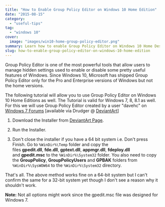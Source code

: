 ```yaml
---
title: "How to Enable Group Policy Editor on Windows 10 Home Edition"
date: "2015-08-15"
category: 
  - "useful-tips"
tag: 
  - "windows 10"
cover: 
  image: "images/win10-home-group-policy-editor.png"
summary: Learn how to enable Group Policy Editor on Windows 10 Home Desktop.
slug: how-to-enable-group-policy-editor-on-windows-10-home-edition
---
```


Group Policy Editor is one of the most powerful tools that allow users to manage hidden settings used to enable or disable some pretty useful features of Windows. Since Windows 10, Microsoft has shipped Group Policy Editor only for the Pro and Enterprise versions of Windows but not the home versions.

The following tutorial will allow you to use Group Policy Editor on Windows 10 Home Editions as well. The Tutorial is valid for Windows 7, 8, 8.1 as well. For this we will use Group Policy Editor created by a user "davehc" on [Windows 7 Forums](http://www.w7forums.com/threads/install-gpedit-on-win-7-home-editions.10839/) \[available via Drudger @ [DeviantArt](http://drudger.deviantart.com/art/Add-GPEDIT-msc-215792914)\]

1. Download the Installer from [DeviantArt Page](http://drudger.deviantart.com/art/Add-GPEDIT-msc-215792914).

2. Run the Installer.

3. Don't close the installer if you have a 64 bit system i.e. Don't press Finish. Go to `%WinDir%\Temp` folder and copy the files **gpedit.dll**, **fde.dll**, **gptext.dll**, **appmgr.dll**, **fdeploy.dll** and **gpedit.msc** to the `%WinDir%\System32` folder. You also need to copy the **GroupPolicy**, **GroupPolicyUsers** and **GPBAK** folders from `%WinDir%\SysWOW64` to the `%WinDir%\System32` directory.

That's all. The above method works fine on a 64-bit system but I can't confirm the same for a 32-bit system yet though I don't see a reason why it shouldn't work.

**Note:** Not all options might work since the gpedit.msc file was designed for Windows 7.

